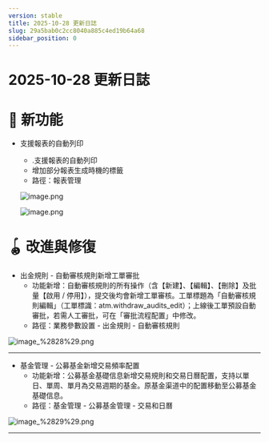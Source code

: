 ```yaml
---
version: stable
title: 2025-10-28 更新日誌
slug: 29a5bab0c2cc8040a885c4ed19b64a68
sidebar_position: 0
---
```



# 2025-10-28 更新日誌


# 🎉 新功能

- 支援報表的自動列印
    - .支援報表的自動列印
    - 增加部分報表生成時機的標籤
    - 路徑：報表管理

    ![image.png](/assets/9b2488fa458972c8f240a0c7c22befed.png)


    ![image.png](/assets/c8028fb6dfee581c92d2222f0f618669.png)


# 🪀 改進與修復

- 出金規則 - 自動審核規則新增工單審批
    - 功能新增：自動審核規則的所有操作（含【新建】、【編輯】、【刪除】及批量【啟用 / 停用】），提交後均會新增工單審核。工單標題為「自動審核規則編輯」（工單標識：atm.withdraw_audits_edit）；上線後工單預設自動審批，若需人工審批，可在「審批流程配置」中修改。
    - 路徑：業務參數設置 - 出金規則 - 自動審核規則

![image_%2828%29.png](/assets/9ddf08f1605ff407119a965a10f05a1d.png)


---

- 基金管理 - 公募基金新增交易頻率配置
    - 功能新增：公募基金基礎信息新增交易規則和交易日曆配置，支持以單日、單周、單月為交易週期的基金。原基金渠道中的配置移動至公募基金基礎信息。
    - 路徑：基金管理 - 公募基金管理 - 交易和日曆

![image_%2829%29.png](/assets/5a5ce6cc5500cb6b39354d614547339a.png)


---

